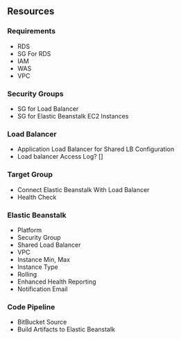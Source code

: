 ## Resources

### Requirements
- RDS
- SG For RDS
- IAM
- WAS
- VPC

### Security Groups
- SG for Load Balancer
- SG for Elastic Beanstalk EC2 Instances

### Load Balancer
- Application Load Balancer for Shared LB Configuration
- Load balancer Access Log? []

### Target Group
- Connect Elastic Beanstalk With Load Balancer
- Health Check

### Elastic Beanstalk
- Platform
- Security Group
- Shared Load Balancer
- VPC 
- Instance Min, Max
- Instance Type
- Rolling
- Enhanced Health Reporting
- Notification Email

### Code Pipeline
- BitBucket Source
- Build Artifacts to Elastic Beanstalk